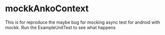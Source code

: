# mockkAnkoContext

This is for reproduce the maybe bug for mocking async test for android with mockk.
Run the ExampleUnitTest to see what happens
